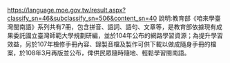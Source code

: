 https://language.moe.gov.tw/result.aspx?classify_sn=46&subclassify_sn=506&content_sn=40
說明:教育部《咱來學臺灣閩南語》系列共有7冊，包含拼音、語詞、語句、文章等，是教育部依據現有成果委託國立臺灣師範大學規劃研編，並於104年公布的網路學習資源；為提升學習效益，另於107年檢修手冊內容、錄製音檔及製作可供下載以做成隨身手冊的檔案，於108年3月再版並公布，俾供民眾隨時隨地、輕鬆學習閩南語。